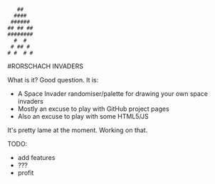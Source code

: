        ##
      ####
     ######
    ## ## ##
    ########
      #  #
     # ## #
    # #  # #

#RORSCHACH INVADERS

What is it? Good question. It is:

* A Space Invader randomiser/palette for drawing your own space invaders
* Mostly an excuse to play with GitHub project pages
* Also an excuse to play with some HTML5/JS

It's pretty lame at the moment. Working on that. 

TODO:

* add features
* ???
* profit